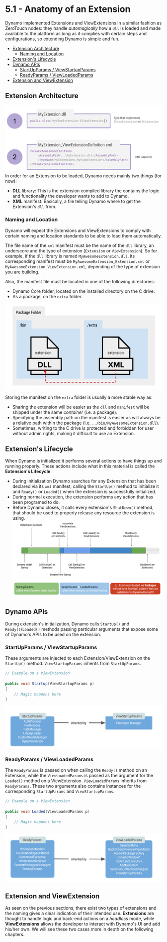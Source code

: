 # 5.1 - Anatomy of an Extension  <!-- omit in toc --> 

Dynamo implemented Extensions and ViewExtensions in a similar fashion as ZeroTouch nodes: they handle *automagically* how a `dll` is loaded and made available to the platform as long as it complies with certain steps and configurations, so extending Dynamo is simple and fun.

- [Extension Architecture](#extension-architecture)
  - [Naming and Location](#naming-and-location)
- [Extension's Lifecycle](#extensions-lifecycle)
- [Dynamo APIs](#dynamo-apis)
  - [StartUpParams / ViewStartupParams](#startupparams--viewstartupparams)
  - [ReadyParams / ViewLoadedParams](#readyparams--viewloadedparams)
- [Extension and ViewExtension](#extension-and-viewextension)

## Extension Architecture

![Extension Architecture](assets/01-ExtensionArchitecture.png)
In order for an Extension to be loaded, Dynamo needs mainly two things (for now): 

- **DLL** library: This is the extension compiled library the contains the logic and functionality the developer wants to add to Dynamo.
- **XML** manifest: Basically, a file telling Dynamo where to get the Extension's `dll` from.


### Naming and Location
Dynamo will expect the Extensions and ViewExtensions to comply with certain naming and location standards to be able to load them automatically.

The file name of the `xml` manifest must be the name of the `dll` library, an underscore and the type of extension (`Extension` or `ViewExtension`). So for example, if the `dll` library is named `MyAwesomeExtension.dll`, its corresponding manifest must be `MyAwesomeExtension_Extension.xml` or `MyAwesomeExtension_ViewExtension.xml`, depending of the type of extension you are building.

Also, the manifest file must be located in one of the following directories:
- Dynamo Core folder, located on the installed directory on the C drive.
- As a package, on the `extra` folder.

![Extension as Package](assets/01-ManifestLocation.png)

Storing the manifest on the `extra` folder is usually a more stable way as:
- Sharing the extension will be easier as the `dll` and `manifest` will be shipped under the same *container* (i.e. a package).
- Specifying the assembly path on the manifest is easier as will always be a relative path within the package (i.e. `../bin/MyAwesomeExtension.dll`).
- Sometimes, writing to the C drive is protected and forbidden for user without admin rights, making it difficult to use an Extension.

## Extension's Lifecycle

When Dynamo is initialized it performs several actions to have things up and running properly. These actions include what in this material is called the **Extension's Lifecycle**:

- During initialization Dynamo searches for any Extension that has been declared via its `xml` manifest, calling the `StartUp()` method to initialize it and `Ready()` or `Loaded()` when the extension is successfully initialized.
- During normal execution, the extension performs any action that has been programed to do.
- Before Dynamo closes, it calls every extension's `ShutDown()` method, that should be used to properly release any resource the extension is using.
![Extension Lifecycle](assets/01-ExtensionLifecycle.png)

## Dynamo APIs
During extension's initialization, Dynamo calls `StartUp()` and `Ready()`/`Loaded()` methods passing particular arguments that expose some of Dynamo's APIs to be used on the extension.

### StartUpParams / ViewStartupParams
These arguments are injected to each Extension/ViewExtension on the `StartUp()` method. `ViewStartupParams` inherits from `StartUpParams`.

```csharp
// Example on a ViewExtension

public void Startup(ViewStartupParams p)
{
    // Magic happens here
}
```
![StartUpParams](assets/01-StartUpParams.png)

### ReadyParams / ViewLoadedParams
The `ReadyParams` is passed on when calling the `Ready()` method on an Extension, while the `ViewLoadedParams` is passed as the argument for the `Loaded()` method on a ViewExtension. `ViewLoadedParams` inherits from `ReadyParams`.
These two arguments also contains instances for the corresponding `StartUpParams` and `ViewStartupParams`.

```csharp
// Example on a ViewExtension

public void Loaded(ViewLoadedParams p)
{
    // Magic happens here
}
```
![ReadyParams](assets/01-ReadyParams.png)

## Extension and ViewExtension

As seen on the previous sections, there exist two types of extensions and the naming gives a clear indication of their intended use. **Extensions** are thought to handle logic and back-end actions on a *headless* mode, while **ViewExtensions** allows the developer to interact with Dynamo's UI and add his/her own. We will see these two cases more in depth on the following chapters.